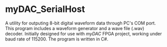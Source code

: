 # myDAC_SerialHost
A utility for outputing 8-bit digital waveform data through PC's COM port.
This program includes a waveform generator and a wave file (.wav) decoder. Initially designed for use with *myDAC* FPGA project, working under baud rate of 115200. The program is written in C#.

